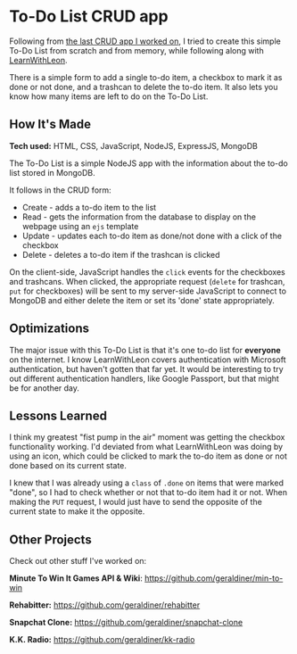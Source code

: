 # To-Do List CRUD app
Following from [the last CRUD app I worked on](https://github.com/geraldiner/acnh-quotes), I tried to create this simple To-Do List from scratch and from memory, while following along with [LearnWithLeon](https://twitch.tv/learnwithleon).

There is a simple form to add a single to-do item, a checkbox to mark it as done or not done, and a trashcan to delete the to-do item. It also lets you know how many items are left to do on the To-Do List.
  
## How It's Made
**Tech used:** HTML, CSS, JavaScript, NodeJS, ExpressJS, MongoDB
 
The To-Do List is a simple NodeJS app with the information about the to-do list stored in MongoDB.

It follows in the CRUD form:
- Create - adds a to-do item to the list
- Read - gets the information from the database to display on the webpage using an `ejs` template
- Update - updates each to-do item as done/not done with a click of the checkbox
- Delete - deletes a to-do item if the trashcan is clicked

On the client-side, JavaScript handles the `click` events for the checkboxes and trashcans. When clicked, the appropriate request (`delete` for trashcan, `put` for checkboxes) will be sent to my server-side JavaScript to connect to MongoDB and either delete the item or set its 'done' state appropriately.
 
## Optimizations
The major issue with this To-Do List is that it's one to-do list for **everyone** on the internet. I know LearnWithLeon covers authentication with Microsoft authentication, but haven't gotten that far yet. It would be interesting to try out different authentication handlers, like Google Passport, but that might be for another day.
 
## Lessons Learned
 
I think my greatest "fist pump in the air" moment was getting the checkbox functionality working. I'd deviated from what LearnWithLeon was doing by using an icon, which could be clicked to mark the to-do item as done or not done based on its current state.

I knew that I was already using a `class` of `.done` on items that were marked "done", so I had to check whether or not that to-do item had it or not. When making the `PUT` request, I would just have to send the opposite of the current state to make it the opposite.
 

## Other Projects

Check out other stuff I've worked on:

**Minute To Win It Games API & Wiki**: https://github.com/geraldiner/min-to-win

**Rehabitter:** https://github.com/geraldiner/rehabitter

**Snapchat Clone:** https://github.com/geraldiner/snapchat-clone

**K.K. Radio:** https://github.com/geraldiner/kk-radio
